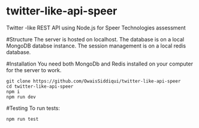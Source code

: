 # twitter-like-api-speer
Twitter -like REST API using Node.js for Speer Technologies assessment

#Structure
The server is hosted on localhost. The database is on a local MongoDB databse instance. The session management is on a local redis database.

#Installation
You need both MongoDb and Redis installed on your computer for the server to work.
```
git clone https://github.com/OwaisSiddiqui/twitter-like-api-speer
cd twitter-like-api-speer
npm i
npm run dev
```

#Testing
To run tests:
```
npm run test
```
